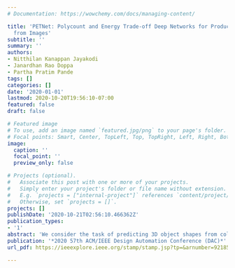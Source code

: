 ```yaml
---
# Documentation: https://wowchemy.com/docs/managing-content/

title: 'PETNet: Polycount and Energy Trade-off Deep Networks for Producing 3D Objects
  from Images'
subtitle: ''
summary: ''
authors:
- Nitthilan Kanappan Jayakodi
- Janardhan Rao Doppa
- Partha Pratim Pande
tags: []
categories: []
date: '2020-01-01'
lastmod: 2020-10-20T19:56:10-07:00
featured: false
draft: false

# Featured image
# To use, add an image named `featured.jpg/png` to your page's folder.
# Focal points: Smart, Center, TopLeft, Top, TopRight, Left, Right, BottomLeft, Bottom, BottomRight.
image:
  caption: ''
  focal_point: ''
  preview_only: false

# Projects (optional).
#   Associate this post with one or more of your projects.
#   Simply enter your project's folder or file name without extension.
#   E.g. `projects = ["internal-project"]` references `content/project/deep-learning/index.md`.
#   Otherwise, set `projects = []`.
projects: []
publishDate: '2020-10-21T02:56:10.466362Z'
publication_types:
- '1'
abstract: 'We consider the task of predicting 3D object shapes from color images on mobile platforms, which has many real-world applications including augmented reality (AR), virtual reality (VR), and robotics. Recent work has developed a Graph Convolution Network (GCN) based approach to produce 3D object shapes in the form of a triangular mesh of increasing polycount (no. of triangles in the mesh). In this paper, we propose a novel approach to trade-off polycount of a 3D object shape for the energy consumed at run-time called Polycount-Energy Trade-off networks (PETNet). The key idea behind PETNets is to design an architecture of increasing complexity with a comparator module and leveraging the pre-trained GCN to perform input-specific adaptive predictions. We perform experiments using pre-trained GCN on the ShapeNet dataset. Results show that with the optimized PETNets, we can get up to 20%-37% gain in energy for negligible loss (0.01 to 0.02) in accuracy, and provides a fine-grained control on performance when compared to a fixed level performance with the state-of-the-art Pixel2Mesh network.'
publication: '*2020 57th ACM/IEEE Design Automation Conference (DAC)*'
url_pdf: https://ieeexplore.ieee.org/stamp/stamp.jsp?tp=&arnumber=9218525https://ieeexplore.ieee.org/stamp/stamp.jsp?tp=&arnumber=9218525

---
```

